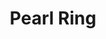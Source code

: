 ---
layout: product
title: Pearl Ring
meta: This is a pearl ring. 
type: ring
image: rings/pearlring.jpg
quantity: 2
stock: IN STOCK
price: $18.75
---